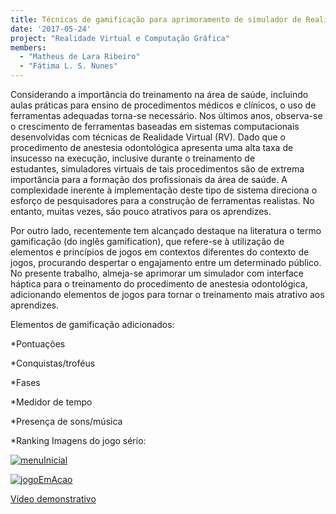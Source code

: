 ```yaml
---
title: Técnicas de gamificação para aprimoramento de simulador de Realidade Virtual
date: '2017-05-24'
project: "Realidade Virtual e Computação Gráfica"
members:
  - "Matheus de Lara Ribeiro"
  - "Fátima L. S. Nunes"
---
```

Considerando a importância do treinamento na área de saúde, incluindo aulas práticas para ensino
de procedimentos médicos e clínicos, o uso de ferramentas adequadas torna-se necessário.
Nos últimos anos, observa-se o crescimento de ferramentas baseadas em sistemas computacionais
desenvolvidas com técnicas de Realidade Virtual (RV). Dado que o procedimento de anestesia odontológica apresenta uma alta taxa de insucesso na execução, inclusive durante o treinamento de estudantes, simuladores virtuais de tais procedimentos são de extrema importância para a formação dos profissionais da área de saúde. A complexidade inerente à implementação deste tipo de sistema direciona o esforço de pesquisadores para a construção de ferramentas realistas. No entanto, muitas vezes, são pouco atrativos para os aprendizes.

Por outro lado, recentemente tem alcançado destaque na literatura o termo gamificação (do inglês gamification), que refere-se à utilização de elementos e princípios de jogos em contextos diferentes do contexto de jogos, procurando despertar o engajamento entre um determinado público. No presente trabalho, almeja-se aprimorar um simulador com interface háptica para o treinamento do procedimento de anestesia odontológica, adicionando elementos de jogos para tornar o treinamento mais atrativo aos aprendizes.

Elementos de gamificação adicionados:


*Pontuações

 	
*Conquistas/troféus

 	
*Fases

 	
*Medidor de tempo

 	
*Presença de sons/música

 	
*Ranking
Imagens do jogo sério:


[![menuInicial](http://lapis.each.usp.br/wp-content/uploads/2017/05/menuInicial.png)](http://lapis.each.usp.br/wp-content/uploads/2017/05/menuInicial.png)


[![jogoEmAcao](http://lapis.each.usp.br/wp-content/uploads/2017/05/jogoEmAcao.png)](http://lapis.each.usp.br/wp-content/uploads/2017/05/jogoEmAcao.png)


[Vídeo demonstrativo](https://www.youtube.com/watch?v=bMHrQ-WiC50)
